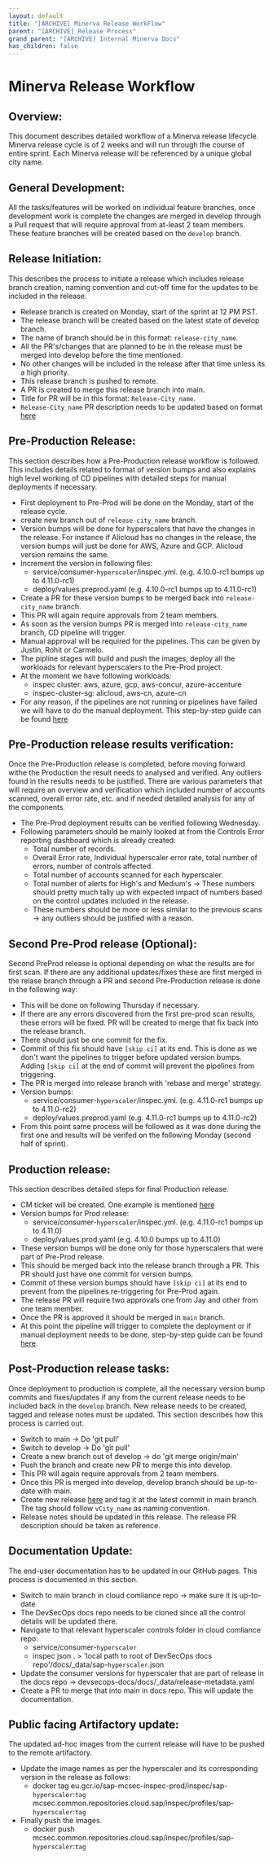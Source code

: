 ```yaml
---
layout: default
title: "[ARCHIVE] Minerva Release WorkFlow"
parent: "[ARCHIVE] Release Process"
grand_parent: "[ARCHIVE] Internal Minerva Docs"
has_children: false
---
```


# Minerva Release Workflow

## Overview:

This document describes detailed workflow of a Minerva release lifecycle. Minerva release cycle is of 2 weeks and will run through the course of entire sprint. Each Minerva release will be referenced by a unique global city name.

## General Development:

All the tasks/features will be worked on individual feature branches, once development work is complete the changes are merged in develop through a Pull request that will require approval from at-least 2 team members. These feature branches will be created based on the `develop` branch.

## Release Initiation:

This describes the process to initiate a release which includes release branch creation, naming convention and cut-off time for the updates to be included in the release.

- Release branch is created on Monday, start of the sprint at 12 PM PST.
- The release branch will be created based on the latest state of develop branch.
- The name of branch should be in this format: `release-city_name`.
- All the PR's/changes that are planned to be in the release must be merged into develop before the time mentioned.
- No other changes will be included in the release after that time unless its a high priority.
- This release branch is pushed to remote.
- A PR is created to merge this release branch into main.
- Title for PR will be in this format: `Release-City_name`.
- `Release-City_name` PR description needs to be updated based on format [here](minerva_release_notes_format.md)

## Pre-Production Release:

This section describes how a Pre-Production release workflow is followed. This includes details related to format of version bumps and also explains high level working of CD pipelines with detailed steps for manual deployments if necessary.

- First deployment to Pre-Prod will be done on the Monday, start of the release cycle.
- create new branch out of `release-city_name` branch.
- Version bumps will be done for hyperscalers that have the changes in the release. For instance if Alicloud has no changes in the release, the version bumps will just be done for AWS, Azure and GCP. Alicloud version remains the same.
- Increment the version in following files:
  - service/consumer-`hyperscaler`/inspec.yml. (e.g. 4.10.0-rc1 bumps up to 4.11.0-rc1)
  - deploy/values.preprod.yaml (e.g. 4.10.0-rc1 bumps up to 4.11.0-rc1)
- Create a PR for these version bumps to be merged back into `release-city_name` branch.
- This PR will again require approvals from 2 team members.
- As soon as the version bumps PR is merged into `release-city_name` branch, CD pipeline will trigger.
- Manual approval will be required for the pipelines. This can be given by Justin, Rohit or Carmelo.
- The pipline stages will build and push the images, deploy all the workloads for relevant hyperscalers to the Pre-Prod project.
- At the moment we have following workloads:
  - inspec cluster: aws, azure, gcp, aws-concur, azure-accenture
  - inspec-cluster-sg: alicloud, aws-cn, azure-cn
- For any reason, if the pipelines are not running or pipelines have failed we will have to do the manual deployment. This step-by-step guide can be found [here](/internal/dev_workflow/release_process/release_documentation)

## Pre-Production release results verification:

Once the Pre-Production release is completed, before moving forward withe the Production the result needs to analysed and verified. Any outliers found in the results needs to be justified. There are various parameters that will require an overview and verification which included number of accounts scanned, overall error rate, etc. and if needed detailed analysis for any of the components.

- The Pre-Prod deployment results can be verified following Wednesday.
- Following parameters should be mainly looked at from the Controls Error reporting dashboard which is already created:
  - Total number of records.
  - Overall Error rate, Individual hyperscaler error rate, total number of errors, number of controls affected.
  - Total number of accounts scanned for each hyperscaler.
  - Total number of alerts for High's and Medium's -> These numbers should pretty much tally up with expected impact of numbers based on the control updates included in the release.
  - These numbers should be more or less similar to the previous scans -> any outliers should be justified with a reason.

## Second Pre-Prod release (Optional):

Second PreProd release is optional depending on what the results are for first scan. If there are any additional updates/fixes these are first merged in the relase branch through a PR and second Pre-Production release is done in the following way:

- This will be done on following Thursday if necessary.
- If there are any errors discovered from the first pre-prod scan results, these errors will be fixed. PR will be created to merge that fix back into the release branch.
- There should just be one commit for the fix.
- Commit of this fix should have `[skip ci]` at its end. This is done as we don't want the pipelines to trigger before updated version bumps. Adding `[skip ci]` at the end of commit will prevent the pipelines from triggering.
- The PR is merged into release branch with 'rebase and merge' strategy.
- Version bumps:
  - service/consumer-`hyperscaler`/inspec.yml. (e.g. 4.11.0-rc1 bumps up to 4.11.0-rc2)
  - deploy/values.preprod.yaml (e.g. 4.11.0-rc1 bumps up to 4.11.0-rc2)
- From this point same process will be followed as it was done during the first one and results will be verifed on the following Monday (second half of sprint).

## Production release:

This section describes detailed steps for final Production release.

- CM ticket will be created. One example is mentioned [here](https://zenhub.tools.sap/workspaces/cloud-compliance-60a3a28e5f55a70faa8379c1/issues/mce/cloud-compliance/1930)
- Version bumps for Prod release:
  - service/consumer-`hyperscaler`/inspec.yml. (e.g. 4.11.0-rc1 bumps up to 4.11.0)
  - deploy/values.prod.yaml (e.g. 4.10.0 bumps up to 4.11.0)
- These version bumps will be done only for those hyperscalers that were part of Pre-Prod release.
- This should be merged back into the release branch through a PR. This PR should just have one commit for version bumps.
- Commit of these version bumps should have `[skip ci]` at its end to prevent from the pipelines re-triggering for Pre-Prod again.
- The release PR will require two approvals one from Jay and other from one team member.
- Once the PR is approved it should be merged in `main` branch.
- At this point the pipeline will trigger to complete the deployment or if manual deployment needs to be done, step-by-step guide can be found [here](/internal/dev_workflow/release_process/release_documentation).

## Post-Production release tasks:

Once deployment to production is complete, all the necessary version bump commits and fixes/updates if any from the current release needs to be included back in the `develop` branch. New release needs to be created, tagged and release notes must be updated. This section describes how this process is carried out.

- Switch to main -> Do 'git pull'
- Switch to develop -> Do 'git pull'
- Create a new branch out of develop -> do 'git merge origin/main'
- Push the branch and create new PR to merge this into develop.
- This PR will again require approvals from 2 team members.
- Once this PR is merged into develop, develop branch should be up-to-date with main.
- Create new release [here](https://github.tools.sap/mce/cloud-compliance/releases) and tag it at the latest commit in main branch. The tag should follow `vCity_name` as naming convention.
- Release notes should be updated in this release. The release PR description should be taken as reference.

## Documentation Update:

The end-user documentation has to be updated in our GitHub pages. This process is documented in this section.

- Switch to main branch in cloud comliance repo -> make sure it is up-to-date
- The DevSecOps docs repo needs to be cloned since all the control details will be updated there.
- Navigate to that relevant hyperscaler controls folder in cloud comliance repo:
  - service/consumer-`hyperscaler`
  - inspec json . > 'local path to root of DevSecOps docs repo'/docs/\_data/sap-`hyperscaler`.json
- Update the consumer versions for hyperscaler that are part of release in the docs repo -> devsecops-docs/docs/\_data/release-metadata.yaml
- Create a PR to merge that into main in docs repo. This will update the documentation.

## Public facing Artifactory update:

The updated ad-hoc images from the current release will have to be pushed to the remote artifactory.

- Update the image names as per the hyperscaler and its corresponding version in the release as follows:
  - docker tag eu.gcr.io/sap-mcsec-inspec-prod/inspec/sap-`hyperscaler`:`tag` mcsec.common.repositories.cloud.sap/inspec/profiles/sap-`hyperscaler`:`tag`
- Finally push the images.
  - docker push mcsec.common.repositories.cloud.sap/inspec/profiles/sap-`hyperscaler`:`tag`
